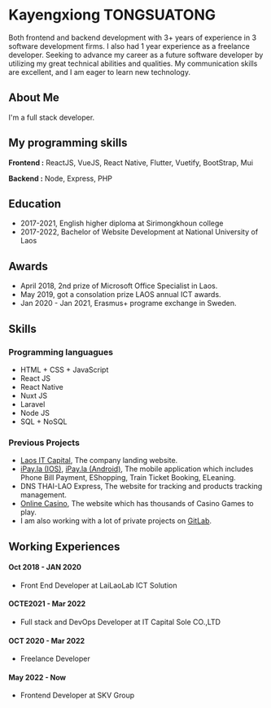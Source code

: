 
# Kayengxiong TONGSUATONG

Both frontend and backend development with 3+ years of experience in 3 software development firms. I also had   1 year experience as a freelance developer. Seeking to advance my career as a future software developer by utilizing my great technical abilities and qualities. My communication skills are excellent, and I am eager to learn new technology.


## About Me
I'm a full stack developer.




## My programming skills

**Frontend :** ReactJS, VueJS, React Native, Flutter, Vuetify, BootStrap, Mui

**Backend :** Node, Express, PHP



## Education
* 2017-2021, English higher diploma at Sirimongkhoun college
* 2017-2022, Bachelor of Website Development at National University of Laos

## Awards
* April 2018, 2nd prize of Microsoft Office Specialist in Laos.
* May 2019, got a consolation prize LAOS annual ICT awards.
* Jan 2020 - Jan 2021, Erasmus+ programe exchange in Sweden.

## Skills
### Programming languagues
- HTML + CSS + JavaScript
- React JS
- React Native
- Nuxt JS
- Laravel
- Node JS
- SQL + NoSQL
 
### Previous Projects
- [Laos IT Capital](https://itcapital.la/), The company landing website.
- [iPay.la (IOS)](https://apps.apple.com/la/app/ipay/id1618374259), [iPay.la (Android)](https://play.google.com/store/apps/details?id=com.itcapital.ipay.la), The mobile application which includes Phone Bill Payment, EShopping, Train Ticket Booking, ELeaning.
- DNS THAI-LAO Express, The website for tracking and products tracking management.
- [Online Casino](https://cslvault.com/), The website which has thousands of Casino Games to play.
- I am also working with a lot of private projects on [GitLab](https://gitlab.com/kayengxiongTST).

## Working Experiences
#### Oct 2018 - JAN 2020
- Front End Developer at LaiLaoLab ICT Solution
#### OCTE2021 - Mar 2022
- Full stack and DevOps Developer at IT Capital Sole CO.,LTD
#### OCT 2020 - Mar 2022
- Freelance Developer
#### May 2022 - Now
- Frontend Developer at SKV Group


